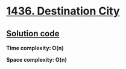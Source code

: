 # [1436. Destination City](https://leetcode.com/problems/destination-city/)

## [Solution code](https://github.com/alexengrig/leetcode/blob/main/src/main/java/dev/alexengrig/leetcode/_1436_destination_city/Solution.java)

**Time complexity: O(n)**

**Space complexity: O(n)**
